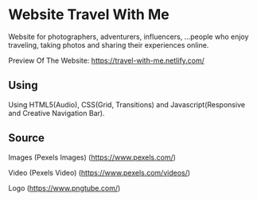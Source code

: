 # Website Travel With Me

Website for photographers, adventurers, influencers, ...people who enjoy traveling, taking photos and sharing their experiences online.

Preview Of The Website: https://travel-with-me.netlify.com/

## Using

Using HTML5(Audio), CSS(Grid, Transitions) and Javascript(Responsive and Creative Navigation Bar).

## Source

Images
(Pexels Images) 
(https://www.pexels.com/)

Video
(Pexels Video) 
(https://www.pexels.com/videos/)

Logo
(https://www.pngtube.com/)
